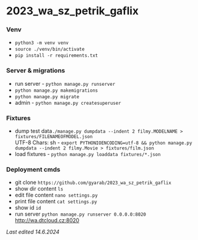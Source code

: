 # 2023_wa_sz_petrik_gaflix

### Venv
- `python3 -m venv venv`
- `source ./venv/bin/activate`
- `pip install -r requirements.txt`

### Server & migrations
- run server - `python manage.py runserver`
- `python manage.py makemigrations`
- `python manage.py migrate`
- admin - `python manage.py createsuperuser`

### Fixtures
- dump test data`./manage.py dumpdata --indent 2 filmy.MODELNAME > fixtures/FILENAMEOFMODEL.json`  
  UTF-8 Chars: sh - `export PYTHONIOENCODING=utf-8 && python manage.py dumpdata --indent 2 filmy.Movie > fixtures/film.json`
- load fixtures - `python manage.py loaddata fixtures/*.json`

### Deployment cmds
- git clone `https://github.com/gyarab/2023_wa_sz_petrik_gaflix`
- show dir content  `ls`
- edit file content `nano settings.py`
- print file content `cat settings.py`
- show id `id` 
- run server `python manage.py runserver 0.0.0.0:8020`
  http://wa.dtcloud.cz:8020

*Last edited 14.6.2024*
